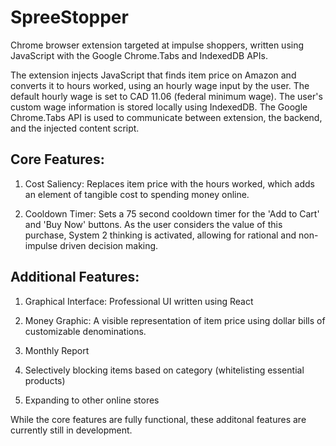 # SpreeStopper
Chrome browser extension targeted at impulse shoppers, written using JavaScript with the Google Chrome.Tabs and IndexedDB APIs. 

The extension injects JavaScript that finds item price on Amazon and converts it to hours worked, using an hourly wage input by the user. The default hourly wage is set to CAD 11.06 (federal minimum wage). The user's custom wage information is stored locally using IndexedDB. The Google Chrome.Tabs API is used to communicate between extension, the backend, and the injected content script.

## Core Features:

1. Cost Saliency: Replaces item price with the hours worked, which adds an element of tangible cost to spending money online.

2. Cooldown Timer: Sets a 75 second cooldown timer for the 'Add to Cart' and 'Buy Now' buttons. As the user considers the value of this purchase, System 2 thinking is activated, allowing for rational and non-impulse driven decision making.

## Additional Features:

1. Graphical Interface: Professional UI written using React

2. Money Graphic: A visible representation of item price using dollar bills of customizable denominations.

3. Monthly Report

4. Selectively blocking items based on category (whitelisting essential products)

5. Expanding to other online stores

While the core features are fully functional, these additonal features are currently still in development. 
